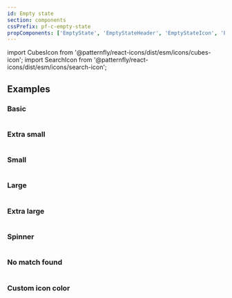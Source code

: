```yaml
---
id: Empty state
section: components
cssPrefix: pf-c-empty-state
propComponents: ['EmptyState', 'EmptyStateHeader', 'EmptyStateIcon', 'EmptyStateBody', 'EmptyStateFooter', 'EmptyStateActions']
---
```

import CubesIcon from '@patternfly/react-icons/dist/esm/icons/cubes-icon';
import SearchIcon from '@patternfly/react-icons/dist/esm/icons/search-icon';

## Examples
### Basic

```ts file="EmptyStateBasic.tsx"
```

### Extra small

```ts file="EmptyStateExtraSmall.tsx"
```

### Small

```ts file="EmptyStateSmall.tsx"
```

### Large

```ts file="EmptyStateLarge.tsx"
```

### Extra large

```ts file="EmptyStateExtraLarge.tsx"
```

### Spinner

```ts file="EmptyStateSpinner.tsx"
```

### No match found

```ts file="EmptyStateNoMatchFound.tsx"
```

### Custom icon color

```ts file="EmptyStateCustomIconColor.tsx"
```
